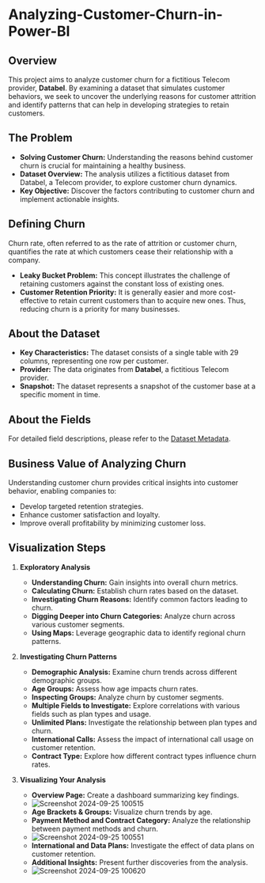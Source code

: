 # Analyzing-Customer-Churn-in-Power-BI

## Overview

This project aims to analyze customer churn for a fictitious Telecom provider, **Databel**. By examining a dataset that simulates customer behaviors, we seek to uncover the underlying reasons for customer attrition and identify patterns that can help in developing strategies to retain customers.

## The Problem

- **Solving Customer Churn:** Understanding the reasons behind customer churn is crucial for maintaining a healthy business.
- **Dataset Overview:** The analysis utilizes a fictitious dataset from Databel, a Telecom provider, to explore customer churn dynamics.
- **Key Objective:** Discover the factors contributing to customer churn and implement actionable insights.

## Defining Churn

Churn rate, often referred to as the rate of attrition or customer churn, quantifies the rate at which customers cease their relationship with a company. 

- **Leaky Bucket Problem:** This concept illustrates the challenge of retaining customers against the constant loss of existing ones.
- **Customer Retention Priority:** It is generally easier and more cost-effective to retain current customers than to acquire new ones. Thus, reducing churn is a priority for many businesses.

## About the Dataset

- **Key Characteristics:** The dataset consists of a single table with 29 columns, representing one row per customer.
- **Provider:** The data originates from **Databel**, a fictitious Telecom provider.
- **Snapshot:** The dataset represents a snapshot of the customer base at a specific moment in time.

## About the Fields

For detailed field descriptions, please refer to the [Dataset Metadata](https://assets.datacamp.com/production/repositories/5993/datasets/c42e913834510db782a73fc8a8d57f14485ece0a/Metadata%20-%20Case%20study_%20Analyzing%20customer%20churn%20in%20Power%20BI.pdf).

## Business Value of Analyzing Churn

Understanding customer churn provides critical insights into customer behavior, enabling companies to:

- Develop targeted retention strategies.
- Enhance customer satisfaction and loyalty.
- Improve overall profitability by minimizing customer loss.

## Visualization Steps

1. **Exploratory Analysis**
   - **Understanding Churn:** Gain insights into overall churn metrics.
   - **Calculating Churn:** Establish churn rates based on the dataset.
   - **Investigating Churn Reasons:** Identify common factors leading to churn.
   - **Digging Deeper into Churn Categories:** Analyze churn across various customer segments.
   - **Using Maps:** Leverage geographic data to identify regional churn patterns.

2. **Investigating Churn Patterns**
   - **Demographic Analysis:** Examine churn trends across different demographic groups.
   - **Age Groups:** Assess how age impacts churn rates.
   - **Inspecting Groups:** Analyze churn by customer segments.
   - **Multiple Fields to Investigate:** Explore correlations with various fields such as plan types and usage.
   - **Unlimited Plans:** Investigate the relationship between plan types and churn.
   - **International Calls:** Assess the impact of international call usage on customer retention.
   - **Contract Type:** Explore how different contract types influence churn rates.

3. **Visualizing Your Analysis**
   - **Overview Page:** Create a dashboard summarizing key findings.
   - ![Screenshot 2024-09-25 100515](https://github.com/user-attachments/assets/3b5fd3e0-850a-4410-a191-0feaae814188)
   - **Age Brackets & Groups:** Visualize churn trends by age.
   - **Payment Method and Contract Category:** Analyze the relationship between payment methods and churn.
   - ![Screenshot 2024-09-25 100551](https://github.com/user-attachments/assets/e8904745-fb08-471d-b587-86509acc23ce)
   - **International and Data Plans:** Investigate the effect of data plans on customer retention.
   - **Additional Insights:** Present further discoveries from the analysis.
   - ![Screenshot 2024-09-25 100620](https://github.com/user-attachments/assets/96de5f11-2eac-4982-bdd9-d26652fa78c5)

